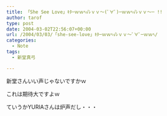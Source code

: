 ```yaml
---
title: 「She See Love」ｷﾀ─ｗｗﾍ√ﾚｖｖ～(ﾟ∀ﾟ)─ｗｗﾍ√ﾚｖｖ～─ !!
author: tarof
type: post
date: 2004-03-02T22:56:07+00:00
url: /2004/03/03/「she-see-love」ｷﾀ─ｗｗﾍ√ﾚｖｖ～ﾟ∀ﾟ─ｗｗﾍ/
categories:
  - Note
tags:
  - 新堂真弓

---
```

新堂さんいい声じゃないですかｗ
  
これは期待大ですよｗ
  
ていうかYURIAさんは炉声だし・・・